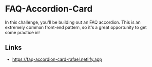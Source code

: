 # FAQ-Accordion-Card
In this challenge, you'll be building out an FAQ accordion. This is an extremely common front-end pattern, so it's a great opportunity to get some practice in!

## Links
  - https://faq-accordion-card-rafael.netlify.app
